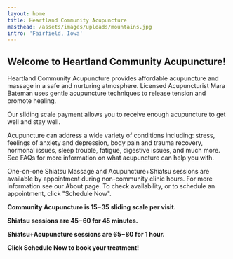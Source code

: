 ```yaml
---
layout: home
title: Heartland Community Acupuncture
masthead: /assets/images/uploads/mountains.jpg
intro: 'Fairfield, Iowa'
---
```

## Welcome to Heartland Community Acupuncture!

Heartland Community Acupuncture provides affordable acupuncture and massage in a safe and nurturing atmosphere.  Licensed Acupuncturist Mara Bateman uses gentle acupuncture techniques to release tension and promote healing.

Our sliding scale payment allows you to receive enough acupuncture to get well and stay well.

Acupuncture can address a wide variety of conditions including: stress, feelings of anxiety and depression, body pain and trauma recovery, hormonal issues, sleep trouble, fatigue, digestive issues, and much more.  See FAQs for more information on what acupuncture can help you with.

One-on-one Shiatsu Massage  and Acupuncture+Shiatsu sessions are available by appointment during non-community clinic hours.  For more information see our About page. To check availability, or to schedule an appointment, click "Schedule Now".

**Community Acupuncture is $15-$35 sliding scale per visit.**

**Shiatsu sessions are $45-$60 for 45 minutes.**

**Shiatsu+Acupuncture sessions are $65-$80 for 1 hour.**

**Click Schedule Now to book your treatment!**
